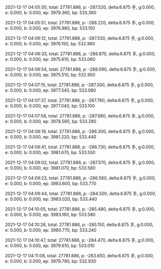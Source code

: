 2021-12-17 04:05:30, total: 27781.886, p: -287.520, delta:6.875 手, g:0.000, e: 0.000, b: 0.000, ep: 3979.360, bp: 533.360

2021-12-17 04:05:51, total: 27781.886, p: -288.220, delta:6.875 手, g:0.000, e: 0.000, b: 0.000, ep: 3976.980, bp: 533.150

2021-12-17 04:06:12, total: 27781.886, p: -287.530, delta:6.875 手, g:0.000, e: 0.000, b: 0.000, ep: 3976.150, bp: 532.960

2021-12-17 04:06:33, total: 27781.886, p: -288.870, delta:6.875 手, g:0.000, e: 0.000, b: 0.000, ep: 3975.610, bp: 533.060

2021-12-17 04:06:54, total: 27781.886, p: -288.090, delta:6.875 手, g:0.000, e: 0.000, b: 0.000, ep: 3975.510, bp: 532.950

2021-12-17 04:07:15, total: 27781.886, p: -287.300, delta:6.875 手, g:0.000, e: 0.000, b: 0.000, ep: 3977.340, bp: 533.080

2021-12-17 04:07:37, total: 27781.886, p: -287.760, delta:6.875 手, g:0.000, e: 0.000, b: 0.000, ep: 3977.040, bp: 533.100

2021-12-17 04:07:58, total: 27781.886, p: -287.680, delta:6.875 手, g:0.000, e: 0.000, b: 0.000, ep: 3978.560, bp: 533.280

2021-12-17 04:08:19, total: 27781.886, p: -286.300, delta:6.875 手, g:0.000, e: 0.000, b: 0.000, ep: 3981.220, bp: 533.440

2021-12-17 04:08:41, total: 27781.886, p: -286.730, delta:6.875 手, g:0.000, e: 0.000, b: 0.000, ep: 3981.670, bp: 533.550

2021-12-17 04:09:02, total: 27781.886, p: -287.570, delta:6.875 手, g:0.000, e: 0.000, b: 0.000, ep: 3981.070, bp: 533.580

2021-12-17 04:09:23, total: 27781.886, p: -286.560, delta:6.875 手, g:0.000, e: 0.000, b: 0.000, ep: 3983.600, bp: 533.770

2021-12-17 04:09:44, total: 27781.886, p: -284.500, delta:6.875 手, g:0.000, e: 0.000, b: 0.000, ep: 3983.020, bp: 533.440

2021-12-17 04:10:05, total: 27781.886, p: -285.480, delta:6.875 手, g:0.000, e: 0.000, b: 0.000, ep: 3983.160, bp: 533.580

2021-12-17 04:10:26, total: 27781.886, p: -285.150, delta:6.875 手, g:0.000, e: 0.000, b: 0.000, ep: 3980.770, bp: 533.240

2021-12-17 04:10:47, total: 27781.886, p: -284.470, delta:6.875 手, g:0.000, e: 0.000, b: 0.000, ep: 3979.610, bp: 533.010

2021-12-17 04:11:08, total: 27781.886, p: -283.650, delta:6.875 手, g:0.000, e: 0.000, b: 0.000, ep: 3979.790, bp: 532.930